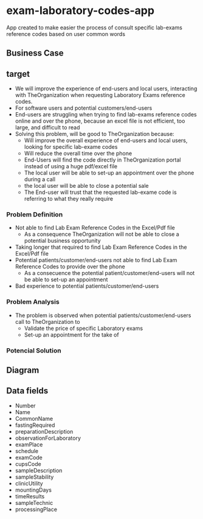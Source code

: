 # exam-laboratory-codes-app
App created to make easier the process of consult specific lab-exams reference codes based on user common words


## Business Case

## target

- We will improve the experience of end-users and local users, interacting with TheOrganization when requesting Laboratory Exams reference codes.
- For software users and potential customers/end-users
- End-users are struggling when trying to find lab-exams reference codes online and over the phone, because an excel file is not efficient, too large, and difficult to read
- Solving this problem, will be good to TheOrganization because:
    - Will improve the overall experience of end-users and local users, looking for specific lab-exame codes
    - Will reduce the overall time over the phone
    - End-Users will find the code directly in TheOrganization portal instead of using a huge pdf/excel file
    - The local user will be able to set-up an appointment over the phone during a call
    - the local user will be able to close a potential sale
    - The End-user will trust that the requested lab-exame code is referring to what they really require

### Problem Definition

- Not able to find Lab Exam Reference Codes in the Excel/Pdf file
    - As a consequence TheOrganization will not be able to close a potential business opportunity
- Taking longer that required to find Lab Exam Reference Codes in the Excel/Pdf file
- Potential patients/customer/end-users not able to find Lab Exam Reference Codes to provide over the phone
    - As a consecuence the potential patient/customer/end-users will not be able to set-up an appointment
- Bad experience to potential patients/customer/end-users 


### Problem Analysis

- The problem is observed when potential patients/customer/end-users call to TheOrganization to 
    - Validate the price of specific Laboratory exams
    - Set-up an appointment for the take of 

### Potencial Solution



## Diagram


## Data fields

- Number
- Name
- CommonName
- fastingRequired
- preparationDescription
- observationForLaboratory
- examPlace
- schedule
- examCode
- cupsCode
- sampleDescription
- sampleStability
- clinicUtility
- mountingDays
- timeResults
- sampleTechnic
- processingPlace



